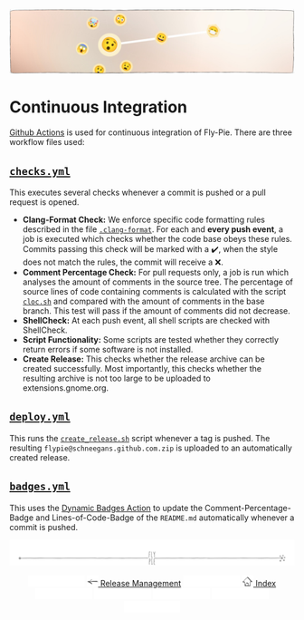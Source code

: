 <p align="center"> 
  <img src ="pics/banner-01.jpg" />
</p>

# Continuous Integration

[Github Actions](https://github.com/Schneegans/Fly-Pie/actions) is used for continuous integration of Fly-Pie.
There are three workflow files used:

## [`checks.yml`](../.github/workflows/checks.yml)
This executes several checks whenever a commit is pushed or a pull request is opened.
* **Clang-Format Check:**
  We enforce specific code formatting rules described in the file [`.clang-format`](../.clang-format).
  For each and **every push event**, a job is executed which checks whether the code base obeys these rules.
  Commits passing this check will be marked with a :heavy_check_mark:, when the style does not match the rules, the commit will receive a :x:.
* **Comment Percentage Check:**
  For pull requests only, a job is run which analyses the amount of comments in the source tree.
  The percentage of source lines of code containing comments is calculated with the script [`cloc.sh`](../scripts/cloc.sh) and compared with the amount of comments in the base branch.
  This test will pass if the amount of comments did not decrease.
* **ShellCheck:** At each push event, all shell scripts are checked with ShellCheck.
* **Script Functionality:** Some scripts are tested whether they correctly return errors if some software is not installed.
* **Create Release:** This checks whether the release archive can be created successfully. 
  Most importantly, this checks whether the resulting archive is not too large to be uploaded to extensions.gnome.org.

## [`deploy.yml`](../.github/workflows/deploy.yml) 
This runs the [`create_release.sh`](../scripts/create-release.sh) script whenever a tag is pushed.
The resulting `flypie@schneegans.github.com.zip` is uploaded to an automatically created release.

## [`badges.yml`](../.github/workflows/badges.yml) 
This uses the [Dynamic Badges Action](https://github.com/Schneegans/dynamic-badges-action) to update the Comment-Percentage-Badge and Lines-of-Code-Badge of the `README.md` automatically whenever a commit is pushed.


<p align="center"><img src ="pics/hr.svg"/></p>

<p align="center">
  <img src="pics/nav-space.svg"/>
  <a href="release-management.md"><img src ="pics/left-arrow.png"/> Release Management</a>
  <img src="pics/nav-space.svg"/>
  <a href="../README.md#getting-started"><img src ="pics/home.png"/> Index</a>
  <img src="pics/nav-space.svg"/>
  <img src="pics/nav-space.svg"/>
  <img src="pics/nav-space.svg"/>
  <img src="pics/nav-space.svg"/>
  <img src="pics/nav-space.svg"/>
</p>

